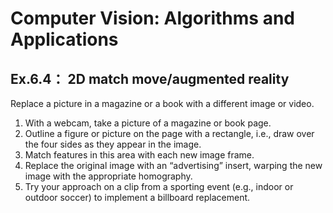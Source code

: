# Computer Vision: Algorithms and Applications
## Ex.6.4： 2D match move/augmented reality 
Replace a picture in a magazine or a book with a different image or video.
1. With a webcam, take a picture of a magazine or book page.
1. Outline a figure or picture on the page with a rectangle, i.e., draw over the four sides as they appear in the image.
1. Match features in this area with each new image frame.
1. Replace the original image with an “advertising” insert, warping the new image with the appropriate homography.
1. Try your approach on a clip from a sporting event (e.g., indoor or outdoor soccer) to implement a billboard replacement.

